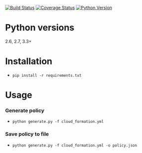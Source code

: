[![Build Status](https://travis-ci.com/fulder/cloudformation-policy-generator.svg?branch=master)](https://travis-ci.com/fulder/cloudformation-policy-generator)
[![Coverage Status](https://coveralls.io/repos/github/fulder/cloudformation-policy-generator/badge.svg?branch=master)](https://coveralls.io/github/fulder/cloudformation-policy-generator?branch=master)
[![Python Version](https://img.shields.io/badge/python-2.6%2C2.7%2C3.3%2B-blue.svg)](https://www.python.org/)

# Python versions
2.6, 2.7, 3.3+

# Installation

* `pip install -r requirements.txt`

# Usage

### Generate policy
* `python generate.py -f cloud_formation.yml`

### Save policy to file
* `python generate.py -f cloud_formation.yml -o policy.json`